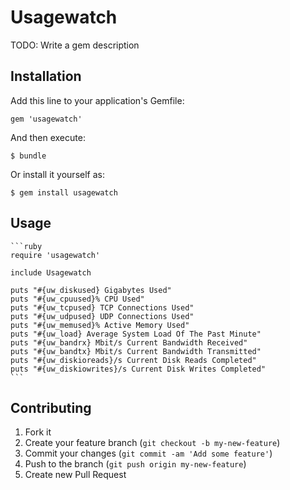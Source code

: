 # Usagewatch

TODO: Write a gem description

## Installation

Add this line to your application's Gemfile:

    gem 'usagewatch'

And then execute:

    $ bundle

Or install it yourself as:

    $ gem install usagewatch

## Usage

    ```ruby
    require 'usagewatch'

    include Usagewatch

    puts "#{uw_diskused} Gigabytes Used"
    puts "#{uw_cpuused}% CPU Used"
    puts "#{uw_tcpused} TCP Connections Used"
    puts "#{uw_udpused} UDP Connections Used"
    puts "#{uw_memused}% Active Memory Used"
    puts "#{uw_load} Average System Load Of The Past Minute"
    puts "#{uw_bandrx} Mbit/s Current Bandwidth Received"
    puts "#{uw_bandtx} Mbit/s Current Bandwidth Transmitted"
    puts "#{uw_diskioreads}/s Current Disk Reads Completed"
    puts "#{uw_diskiowrites}/s Current Disk Writes Completed"
    ```

## Contributing

1. Fork it
2. Create your feature branch (`git checkout -b my-new-feature`)
3. Commit your changes (`git commit -am 'Add some feature'`)
4. Push to the branch (`git push origin my-new-feature`)
5. Create new Pull Request
